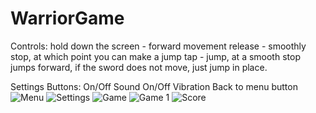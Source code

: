 # WarriorGame
Controls:
  hold down the screen - forward movement
  release - smoothly stop, at which point you can make a jump
  tap - jump, at a smooth stop jumps forward, if the sword does not move, just jump in place.

Settings
  Buttons:
  On/Off Sound
  On/Off Vibration
  Back to menu button
![Menu](https://github.com/mrbegzod/WarriorGame/assets/73460442/e35f0ae9-b27c-4c6d-8af7-ab6c96afd975)
![Settings](https://github.com/mrbegzod/WarriorGame/assets/73460442/f3f5bb15-27cd-4059-ad2e-6d4f8c4a6279)
![Game](https://github.com/mrbegzod/WarriorGame/assets/73460442/e0fabd0e-289f-41df-ba49-41386938501c)
![Game 1](https://github.com/mrbegzod/WarriorGame/assets/73460442/00f49c21-9b19-4b2d-b73d-abb049d123bc)
![Score](https://github.com/mrbegzod/WarriorGame/assets/73460442/0e1e9f3c-5f98-4063-983b-2a46d0c6d7a3)
